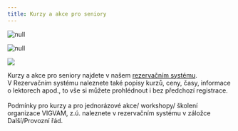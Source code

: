 ```yaml
---
title: Kurzy a akce pro seniory
---
```

![null](/images/uploads/vigvam_senior.jpg)

![null](/images/uploads/filmovy_klub_senior_podzim_2018.jpg)

![](/images/uploads/vigvam_pro_seniory_program_2019.jpg)

Kurzy a akce pro seniory najdete v našem [rezervačním systému](https://vigvam.webooker.eu/).\
V Rezervačním systému naleznete také popisy kurzů, ceny, časy,  informace o lektorech apod., to vše si můžete prohlédnout i bez předchozí registrace. \
\
Podmínky pro kurzy a pro jednorázové akce/ workshopy/ školení organizace VIGVAM, z.ú. naleznete v rezervačním systému v záložce Další/Provozní řád.
